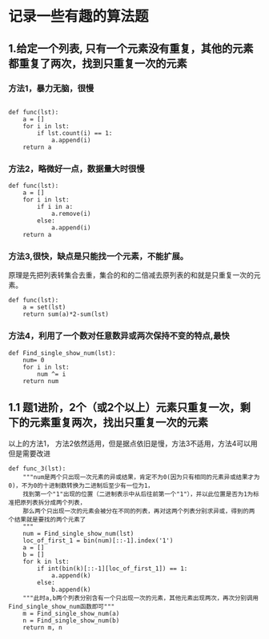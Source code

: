 
# 记录一些有趣的算法题
## 1.给定一个列表, 只有一个元素没有重复，其他的元素都重复了两次，找到只重复一次的元素
### 方法1，暴力无脑，很慢
```

def func(lst):
    a = []
    for i in lst:
        if lst.count(i) == 1:
            a.append(i)
    return a
```

### 方法2，略微好一点，数据量大时很慢
```
def func(lst):
    a = []
    for i in lst:
        if i in a:
            a.remove(i)
        else:
            a.append(i)
    return a
```

### 方法3,很快，缺点是只能找一个元素，不能扩展。
原理是先把列表转集合去重，集合的和的二倍减去原列表的和就是只重复一次的元素。
```
def func(lst):
    a = set(lst)
    return sum(a)*2-sum(lst)
```

### 方法4，利用了一个数对任意数异或两次保持不变的特点,最快
```
def Find_single_show_num(lst):
    num= 0
    for i in lst:
        num ^= i
    return num
```

## 1.1 题1进阶，2个（或2个以上）元素只重复一次，剩下的元素重复两次，找出只重复一次的元素
以上的方法1， 方法2依然适用，但是据点依旧是慢，方法3不适用，方法4可以用但是需要改进
```
def func_3(lst):
    """num是两个只出现一次元素的异或结果，肯定不为0(因为只有相同的元素异或结果才为0)，不为0的十进制数转换为二进制后至少有一位为1，
    找到第一个"1"出现的位置（二进制表示中从后往前第一个"1"），并以此位置是否为1为标准把原列表拆分成两个列表，
    那么两个只出现一次的元素会被分在不同的列表，再对这两个列表分别求异或，得到的两个结果就是要找的两个元素了
    """
    num = Find_single_show_num(lst)
    loc_of_first_1 = bin(num)[::-1].index('1')
    a = []
    b = []
    for k in lst:
        if int(bin(k)[::-1][loc_of_first_1]) == 1:
            a.append(k)
        else:
            b.append(k)
    """此时a,b两个列表分别含有一个只出现一次的元素，其他元素出现两次，再次分别调用Find_single_show_num函数即可"""
    m = Find_single_show_num(a)
    n = Find_single_show_num(b)
    return m, n
```
